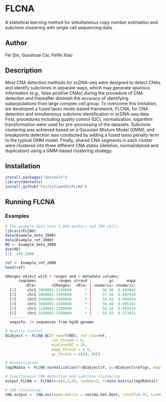 # FLCNA
A statistical learning method for simultaneous copy number estimation and subclone clustering with single cell sequencing data.

## Author
Fei Qin, Guoshuai Cai, Feifei Xiao

## Description
Most CNA detection methods for scDNA-seq were designed to detect CNAs and identify subclones in separate ways, which may generate spurious information (e.g., false positive CNAs) during the procedure of CNA detection and thereafter diminish the accuracy of identifying subpopulations from large complex cell group. To overcome this limitation, we developed a fused lasso mode-based framework, FLCNA, for CNA detection and simultaneous subclone identification in scDNA-seq data. First, procedures including quality control (QC), normalization, logarithm transformation were used for pre-processing of the datasets. Subclone clustering was achieved based on a Gaussian Mixture Model (GMM), and breakpoints detection was conducted by adding a fused lasso penalty term to the typical GMM model. Finally, shared CNA segments in each cluster were clustered into three different CNA states (deletion, normal/diploid and duplication) using a GMM-based clustering strategy.

## Installation
```r
install.packages("devtools")
library(devtools)
install_github("FeifeiXiaoUSC/FLCNA")
```

## Running FLCNA
### Examples

```r
# The example data have 2,000 markers and 200 cells.
library(FLCNV)
data(Example_data_2000)
data(Example_ref_2000)
RD <- Example_data_2000
dim(RD)
[1]  200 2000
```


```r
ref <- Example_ref_2000
head(ref)

GRanges object with 6 ranges and 2 metadata columns:
      seqnames          ranges strand |        gc      mapp
         <Rle>       <IRanges>  <Rle> | <numeric> <numeric>
  [1]     chr1 2000001-2100000      * |     56.96  0.984862
  [2]     chr1 2800001-2900000      * |     57.94  0.992544
  [3]     chr1 2900001-3000000      * |     55.43  0.984850
  [4]     chr1 3000001-3100000      * |     56.60  0.995182
  [5]     chr1 3100001-3200000      * |     58.16  0.989534
  [6]     chr1 3200001-3300000      * |     56.83  0.973831
  -------
  seqinfo: 24 sequences from hg38 genome
```

 
```r
# Quality Control 
QCobject <- FLCNA_QC(Y_raw=t(RD), ref_raw=ref,
                     cov_thresh = 0, 
                     minCountQC = 10, 
                     mapp_thresh = 0.9,
                     gc_thresh = c(20, 80))
```

```r
# Normalization
log2Rdata <- FLCNA_normalization(Y=QCobject$Y, gc=QCobject$ref$gc, map=QCobject$ref$mapp)
```
```r
# Simultaneous CNA detection and subclone clustering
output_FLCNA <- FLCNA(K=c(4,5,6), lambda=3, Y=data.matrix(log2Rdata))
```
```r
# CNA clustering
CNA.output <- CNA.out(mean.matrix = res$mu.hat.best, cutoff=0.35, L=100)
```
